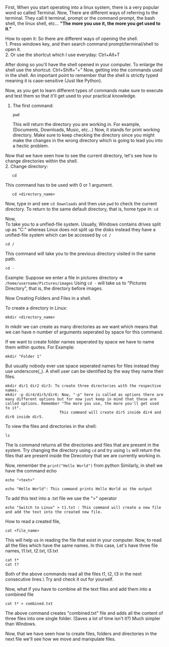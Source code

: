 First, When you start operating into a linux system, there is a very popular word so called Terminal. Now, There are different ways of referring to the terminal.
They call it terminal, prompt or the command prompt, the bash shell, the linux shell, etc... **"The more you use it, the more you get used to it."**

How to open it:
So there are different ways of opening the shell.\
    1. Press windows key, and then search command prompt/terminal/shell to open it.\
    2. Or use the shortcut which I use everyday: Ctrl+Alt+T

After doing so you'll have the shell opened in your computer. To enlarge the shell use the shortcut: Ctrl+Shift+"+"
Now, getting into the commands used in the shell.
An important point to remember that the shell is strictly typed meaning it is case-sensitive (Just like Python).

Now, as you get to learn different types of commands make sure to execute and test them so that it'll get used to your practical knowledge.
1) The first command:
   
       pwd

    This will return the directory you are working in. For example, (Documents, Downloads, Music, etc...)
Now, it stands for print working directory. Make sure to keep checking the directory since you might make the changes in the wrong directory which is going to lead you into a hectic problem.

Now that we have seen how to see the current directory, let's see how to change directories within the shell.\
2. Change directory:

       cd

   This command has to be used with 0 or 1 argument. 

       cd <directory_name>

   Now, type in and see ```cd Downloads``` and then use ```pwd``` to check the current directory.
    To return to the same default directory, that is, home type in: ```cd```

   Now,\
   To take you to a unified-file system. Usually, Windows contains drives split up as "C:" whereas Linux does not split up the disks instead they have a unified-file system which can be accessed by ```cd /```

    cd /

   This command will take you to the previous directory visited in the same path.

    cd -
   Example:
         Suppose we enter a file in pictures directory => ```/home/username/Pictures/images```
         Using ```cd -``` will take us to "Pictures Directory", that is, the directory before images.
    
Now Creating Folders and Files in a shell.

To create a directory in Linux:

    mkdir <directory_name>

   In mkdir we can create as many directories as we want which means that we can have n number of arguments seperated by space for this command.

   If we want to create folder names seperated by space we have to name them within quotes.
    For Example:

    mkdir "Folder 1"

   But usually nobody ever use space seperated names for files instead they use underscore(_).
    A shell user can be identified by the way they name their files.

    mkdir dir1 dir2 dir3: To create three directories with the respective names.
    mkdir -p dir4/dir5/dir6: Now, "-p" here is called as options there are many different options but for now just keep in mind that these are called options. Remember "The more you use, the more you'll get used to it".
                            This command will create dir5 inside dir4 and dir6 inside dir5.

To view the files and directories in the shell:

    ls

   The ls command returns all the directories and files that are present in the system.
    Try changing the directory using ```cd``` and try using ```ls``` will return the files that are present inside the Direcotory that we are currently working in.

Now, remember the
```print("Hello World")``` from python
Similarly, in shell we have the command echo

    echo "<text>"

    echo "Hello World": This command prints Hello World as the output
To add this text into a .txt file we use the ">" operator

    echo "Switch to Linux" > t1.txt : This command will create a new file and add the text into the created new file.

How to read a created file,

    cat <file_name>

   This will help us in reading the file that exist in your computer. Now, to read all the files which have the same names.
    In this case, Let's have three file names, t1.txt, t2.txt, t3.txt

    cat t*
    cat t?

   Both of the above commands read all the files t1, t2, t3 in the next consecutive lines.\ 
Try and check it out for yourself.

Now, what if you have to combine all the text files and add them into a combined file

    cat t* > combined.txt

   The above command creates "combined.txt" file and adds all the content of three files into one single folder. (Saves a lot of time isn't it?) Much simpler than Windows.

Now, that we have seen how to create files, folders and directories in the next file we'll see how we move and manipulate files.